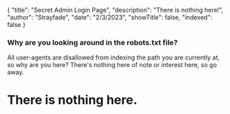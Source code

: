 {
"title": "Secret Admin Login Page",
"description": "There is nothing here!",
"author": "Strayfade",
"date": "2/3/2023",
"showTitle": false,
"indexed": false
}

### Why are you looking around in the robots.txt file?

All user-agents are disallowed from indexing the path you are currently at, so why are you here? There's nothing here of note or interest here, so go away.

# There is nothing here.
